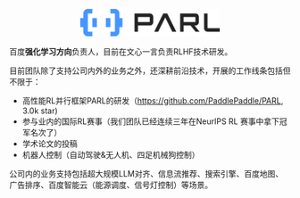 <p align="center">
<img src="img/logo-蓝黑.png" alt="PARL" width="250"/>
</p>

百度**强化学习方向**负责人，目前在文心一言负责RLHF技术研发。

目前团队除了支持公司内外的业务之外，还深耕前沿技术，开展的工作线条包括但不限于：

- 高性能RL并行框架PARL的研发（https://github.com/PaddlePaddle/PARL, 3.0k star)
- 参与业内的国际RL赛事（我们团队已经连续三年在NeurIPS RL 赛事中拿下冠军名次了）
- 学术论文的投稿
- 机器人控制（自动驾驶&无人机、四足机械狗控制）


公司内的业务支持包括超大规模LLM对齐、信息流推荐、搜索引擎、百度地图、广告排序、百度智能云（能源调度、信号灯控制）等场景。
